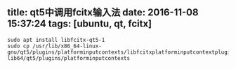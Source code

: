 title: qt5中调用fcitx输入法
date: 2016-11-08 15:37:24
tags: [ubuntu, qt, fcitx]
---

```
sudo apt install libfcitx-qt5-1
sudo cp /usr/lib/x86_64-linux-gnu/qt5/plugins/platforminputcontexts/libfcitxplatforminputcontextplugin.so lib64/qt5/plugins/platforminputcontexts
```
<!-- more -->
